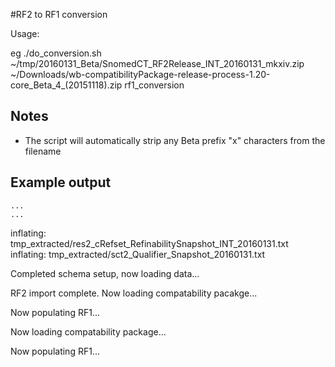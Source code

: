 #RF2 to RF1 conversion

Usage: <release location> <compatability package location> <db schema name>

eg  ./do_conversion.sh ~/tmp/20160131_Beta/SnomedCT_RF2Release_INT_20160131_mkxiv.zip ~/Downloads/wb-compatibilityPackage-release-process-1.20-core_Beta_4_\(20151118\).zip rf1_conversion

## Notes

* The script will automatically strip any Beta prefix "x" characters from the filename

## Example output
	...
	...
  inflating: tmp_extracted/res2_cRefset_RefinabilitySnapshot_INT_20160131.txt
  inflating: tmp_extracted/sct2_Qualifier_Snapshot_20160131.txt

Completed schema setup, now loading data...

RF2 import complete.  Now loading compatability pacakge...

Now populating RF1...

Now loading compatability package...

Now populating RF1...